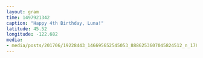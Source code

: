 ```yaml
---
layout: gram
time: 1497921342
caption: "Happy 4th Birthday, Luna!"
latitude: 45.52
longitude: -122.682
media:
- media/posts/201706/19228443_146695652545053_8886253607045824512_n_17885544139026136.jpg
---
```

